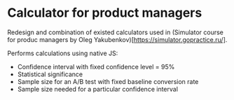 # Calculator for product managers

Redesign and combination of existed calculators used in (Simulator course for produc managers by Oleg Yakubenkov)[https://simulator.gopractice.ru/].

Performs calculations using native JS:

* Сonfidence interval with fixed confidence level = 95%
* Statistical significance
* Sample size for an A/B test with fixed baseline conversion rate
* Sample size needed for a particular confidence interval
